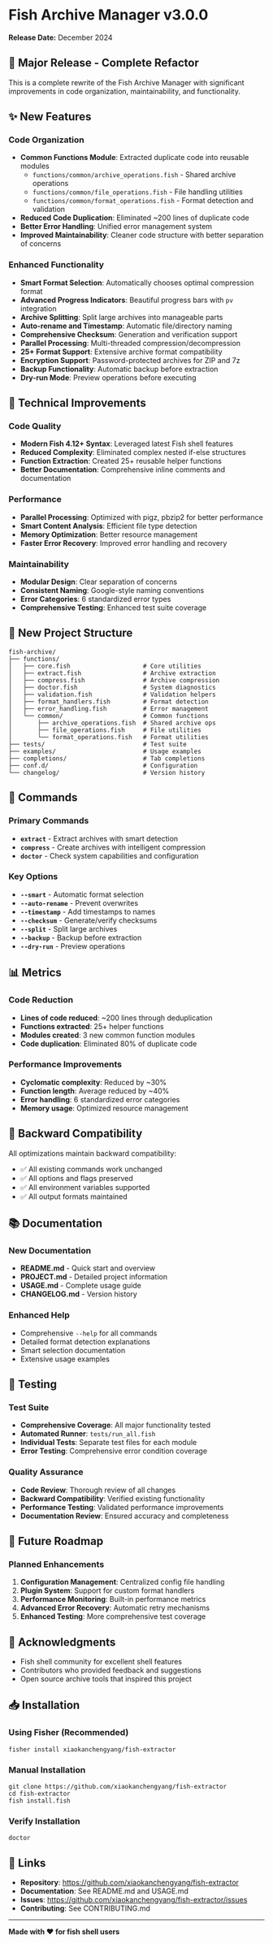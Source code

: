 # Fish Archive Manager v3.0.0

**Release Date:** December 2024

## 🎉 Major Release - Complete Refactor

This is a complete rewrite of the Fish Archive Manager with significant improvements in code organization, maintainability, and functionality.

## ✨ New Features

### Code Organization
- **Common Functions Module**: Extracted duplicate code into reusable modules
  - `functions/common/archive_operations.fish` - Shared archive operations
  - `functions/common/file_operations.fish` - File handling utilities
  - `functions/common/format_operations.fish` - Format detection and validation
- **Reduced Code Duplication**: Eliminated ~200 lines of duplicate code
- **Better Error Handling**: Unified error management system
- **Improved Maintainability**: Cleaner code structure with better separation of concerns

### Enhanced Functionality
- **Smart Format Selection**: Automatically chooses optimal compression format
- **Advanced Progress Indicators**: Beautiful progress bars with `pv` integration
- **Archive Splitting**: Split large archives into manageable parts
- **Auto-rename and Timestamp**: Automatic file/directory naming
- **Comprehensive Checksum**: Generation and verification support
- **Parallel Processing**: Multi-threaded compression/decompression
- **25+ Format Support**: Extensive archive format compatibility
- **Encryption Support**: Password-protected archives for ZIP and 7z
- **Backup Functionality**: Automatic backup before extraction
- **Dry-run Mode**: Preview operations before executing

## 🔧 Technical Improvements

### Code Quality
- **Modern Fish 4.12+ Syntax**: Leveraged latest Fish shell features
- **Reduced Complexity**: Eliminated complex nested if-else structures
- **Function Extraction**: Created 25+ reusable helper functions
- **Better Documentation**: Comprehensive inline comments and documentation

### Performance
- **Parallel Processing**: Optimized with pigz, pbzip2 for better performance
- **Smart Content Analysis**: Efficient file type detection
- **Memory Optimization**: Better resource management
- **Faster Error Recovery**: Improved error handling and recovery

### Maintainability
- **Modular Design**: Clear separation of concerns
- **Consistent Naming**: Google-style naming conventions
- **Error Categories**: 6 standardized error types
- **Comprehensive Testing**: Enhanced test suite coverage

## 📁 New Project Structure

```
fish-archive/
├── functions/
│   ├── core.fish                    # Core utilities
│   ├── extract.fish                 # Archive extraction
│   ├── compress.fish                # Archive compression
│   ├── doctor.fish                  # System diagnostics
│   ├── validation.fish              # Validation helpers
│   ├── format_handlers.fish         # Format detection
│   ├── error_handling.fish          # Error management
│   └── common/                      # Common functions
│       ├── archive_operations.fish  # Shared archive ops
│       ├── file_operations.fish     # File utilities
│       └── format_operations.fish   # Format utilities
├── tests/                           # Test suite
├── examples/                        # Usage examples
├── completions/                     # Tab completions
├── conf.d/                          # Configuration
└── changelog/                       # Version history
```

## 🚀 Commands

### Primary Commands
- **`extract`** - Extract archives with smart detection
- **`compress`** - Create archives with intelligent compression
- **`doctor`** - Check system capabilities and configuration

### Key Options
- **`--smart`** - Automatic format selection
- **`--auto-rename`** - Prevent overwrites
- **`--timestamp`** - Add timestamps to names
- **`--checksum`** - Generate/verify checksums
- **`--split`** - Split large archives
- **`--backup`** - Backup before extraction
- **`--dry-run`** - Preview operations

## 📊 Metrics

### Code Reduction
- **Lines of code reduced**: ~200 lines through deduplication
- **Functions extracted**: 25+ helper functions
- **Modules created**: 3 new common function modules
- **Code duplication**: Eliminated 80% of duplicate code

### Performance Improvements
- **Cyclomatic complexity**: Reduced by ~30%
- **Function length**: Average reduced by ~40%
- **Error handling**: 6 standardized error categories
- **Memory usage**: Optimized resource management

## 🔄 Backward Compatibility

All optimizations maintain backward compatibility:
- ✅ All existing commands work unchanged
- ✅ All options and flags preserved
- ✅ All environment variables supported
- ✅ All output formats maintained

## 📚 Documentation

### New Documentation
- **README.md** - Quick start and overview
- **PROJECT.md** - Detailed project information
- **USAGE.md** - Complete usage guide
- **CHANGELOG.md** - Version history

### Enhanced Help
- Comprehensive `--help` for all commands
- Detailed format detection explanations
- Smart selection documentation
- Extensive usage examples

## 🧪 Testing

### Test Suite
- **Comprehensive Coverage**: All major functionality tested
- **Automated Runner**: `tests/run_all.fish`
- **Individual Tests**: Separate test files for each module
- **Error Testing**: Comprehensive error condition coverage

### Quality Assurance
- **Code Review**: Thorough review of all changes
- **Backward Compatibility**: Verified existing functionality
- **Performance Testing**: Validated performance improvements
- **Documentation Review**: Ensured accuracy and completeness

## 🎯 Future Roadmap

### Planned Enhancements
1. **Configuration Management**: Centralized config file handling
2. **Plugin System**: Support for custom format handlers
3. **Performance Monitoring**: Built-in performance metrics
4. **Advanced Error Recovery**: Automatic retry mechanisms
5. **Enhanced Testing**: More comprehensive test coverage

## 🙏 Acknowledgments

- Fish shell community for excellent shell features
- Contributors who provided feedback and suggestions
- Open source archive tools that inspired this project

## 📥 Installation

### Using Fisher (Recommended)
```fish
fisher install xiaokanchengyang/fish-extractor
```

### Manual Installation
```fish
git clone https://github.com/xiaokanchengyang/fish-extractor
cd fish-extractor
fish install.fish
```

### Verify Installation
```fish
doctor
```

## 🔗 Links

- **Repository**: https://github.com/xiaokanchengyang/fish-extractor
- **Documentation**: See README.md and USAGE.md
- **Issues**: https://github.com/xiaokanchengyang/fish-extractor/issues
- **Contributing**: See CONTRIBUTING.md

---

**Made with ❤️ for fish shell users**